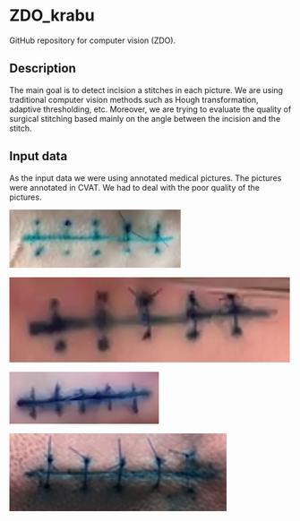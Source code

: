 # ZDO_krabu
GitHub repository for computer vision (ZDO). 

## Description
The main goal is to detect incision a stitches in each picture. 
We are using traditional computer vision methods such as Hough transformation, 
adaptive thresholding, etc. Moreover, we are trying to evaluate the quality of surgical
stitching based mainly on the angle between the incision and the stitch. 

## Input data
As the input data we were using annotated medical pictures. The pictures were
annotated in CVAT. We had to deal with the poor quality of the pictures. 

![alt text](https://github.com/BerassHaggy/ZDO_krabu/blob/main/src/graphics/incision_1.jpg)

![alt text](https://github.com/BerassHaggy/ZDO_krabu/blob/main/src/graphics/incision_2.jpg)

![alt text](https://github.com/BerassHaggy/ZDO_krabu/blob/main/src/graphics/incision_3.jpg)

![alt text](https://github.com/BerassHaggy/ZDO_krabu/blob/main/src/graphics/incision_4.jpg)


